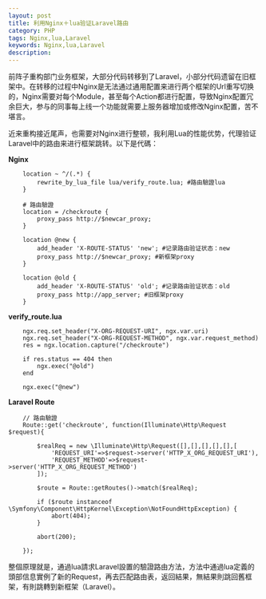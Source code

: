```yaml
---
layout: post
title: 利用Nginx＋lua验证Laravel路由
category: PHP
tags: Nginx,lua,Laravel
keywords: Nginx,lua,Laravel
description: 
---
```


前阵子重构部门业务框架，大部分代码转移到了Laravel，小部分代码遗留在旧框架中。在转移的过程中Nginx是无法通过通用配置来进行两个框架的Url重写切换的，Nginx需要对每个Module，甚至每个Action都进行配置，导致Nginx配置冗余巨大，参与的同事每上线一个功能就需要上服务器增加或修改Nginx配置，苦不堪言。

近来重构接近尾声，也需要对Nginx进行整顿，我利用Lua的性能优势，代理验证Laravel中的路由来进行框架跳转。以下是代碼：

**Nginx**

        location ~ ^/(.*) {
            rewrite_by_lua_file lua/verify_route.lua; #路由驗證lua
        }
        
        # 路由驗證
        location = /checkroute {
            proxy_pass http://$newcar_proxy;
        }
        
        location @new {
            add_header 'X-ROUTE-STATUS' 'new'; #记录路由验证状态：new
            proxy_pass http://$newcar_proxy; #新框架proxy
        }
        
        location @old {
            add_header 'X-ROUTE-STATUS' 'old'; #记录路由验证状态：old
            proxy_pass http://app_server; #旧框架proxy
        }


**verify_route.lua**

        ngx.req.set_header("X-ORG-REQUEST-URI", ngx.var.uri)
        ngx.req.set_header("X-ORG-REQUEST-METHOD", ngx.var.request_method)
        res = ngx.location.capture("/checkroute")
        
        if res.status == 404 then
            ngx.exec("@old")
        end
        
        ngx.exec("@new")


**Laravel Route**

        // 路由驗證
        Route::get('checkroute', function(Illuminate\Http\Request $request){
        
            $realReq = new \Illuminate\Http\Request([],[],[],[],[],[
                'REQUEST_URI'=>$request->server('HTTP_X_ORG_REQUEST_URI'), 
                'REQUEST_METHOD'=>$request->server('HTTP_X_ORG_REQUEST_METHOD')
            ]);
        
            $route = Route::getRoutes()->match($realReq);
        
            if ($route instanceof \Symfony\Component\HttpKernel\Exception\NotFoundHttpException) {
                abort(404);
            }
        
            abort(200);
        
        });


整個原理就是，通過lua請求Laravel設置的驗證路由方法，方法中通過lua定義的頭部信息實例了新的Request，再去匹配路由表，返回結果，無結果則跳回舊框架，有則跳轉到新框架（Laravel）。

